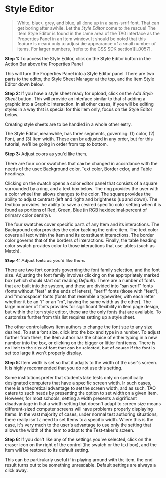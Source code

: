 # Style Editor

>White, black, grey, and blue, all done up in a sans-serif font. That can get boring after awhile. Let the *Style Editor* come to the rescue! The Item Style Editor is found in the same area of the TAO interface as the Properties Panel in an Item window. It should be noted that this feature is meant only to adjust the appearance of a small number of items. For larger numbers, [refer to the CSS SDK section][i_0057].

**Step 1:**  To access the Style Editor, click on the Style Editor button in the Action Bar above the Properties Panel.

This will turn the Properties Panel into a Style Editor panel. There are two parts to the editor, the Style Sheet Manager at the top, and the Item Style Editor down below.

**Step 2:** If you have a style sheet ready for upload, click on the *Add Style Sheet* button. This will provide an interface similar to that of adding a graphic into a Graphic Interaction. In all other cases, if you will be editing styles in a way that is special for this Item only, focus on the Style Editor below.

Creating style sheets are to be handled in a whole other entry.

The Style Editor, meanwhile, has three segments, governing: (1) color, (2) Font, and (3) Item width. These can be adjusted in any order, but for this tutorial, we'll be going in order from top to bottom.

**Step 3:** Adjust colors as you'd like them.

There are four color swatches that can be changed in accordance with the needs of the user: Background color, Text color, Border color, and Table headings.

Clicking on the swatch opens a color editor panel that consists of a square surrounded by a ring, and a text box below. The ring provides the user with a color wheel that allows changes to the color. The square provides the ability to adjust contrast (left and right) and brightness (up and down). The textbox provides the ability to save a desired specific color setting when it is found as portions of Red, Green, Blue (in RGB hexidecimal-percent of primary color density).

The four swatches cover specific parts of any Item and its interactions. The Background color provides the color backing the entire item. The text color covers all text within the Item and its constituent interactions. The border color governs that of the borders of interactions. Finally, the table heading color swatch provides color to those interactions that use tables (such as Match).

**Step 4:** Adjust fonts as you'd like them.

There are two font controls governing the font family selection, and the font size. Adjusting the font family involves clicking on the appropriately marked box (which should start out reading *Default*). There are a number of fonts that are built into the system, and these are divided into "san serif" fonts (fonts without "feet" at the ends of letters), "serif" fonts (those with "feet"), and "monospace" fonts (fonts that resemble a typewriter, with each letter whether it be an "i" or an "m", having the same width as the other). The large number of fonts provides for significant flexibility in Item page design, but within the Item style editor, these are the only fonts that are available. To customize further from this list requires setting up a style sheet.

The other control allows Item authors to change the font size to any size desired. To set a font size, click into the box and type in a number. To adjust further from there, the Item author has the choice of either typing in a new number into the box, or clicking on the bigger or littler font icons. There is no limit to the size of font that can be selected, but of course if the font is set too large it won't properly display.

**Step 5:** Item width is set so that it adapts to the width of the user's screen. It is highly recommended that you do not use this setting.

Some institutions prefer that students take tests only on specifically designated computers that have a specific screen width. In such cases, there is a theoretical advantage to set the screen width, and as such, TAO caters to such needs by presenting the option to set width on a given Item. However, for most schools, setting a width presents a significant disadvantage in that a width setting that doesn't adapt to screen size means different-sized computer screens will have problems properly displaying Items. In the vast majority of cases, under normal test authoring situations, there really isn't a need to set Items to a specific width. Where this is the case, it's very much to the user's advantage to use only the setting that allows the width of the Item to adapt to the Test-taker's screen.

**Step 6:** If you don't like any of the settings you've selected, click on the eraser icon on the right of the control (the swatch or the text box), and the Item will be restored to its default setting.

This can be particularly useful if in playing around with the item, the end result turns out to be something unreadable. Default settings are always a click away.

